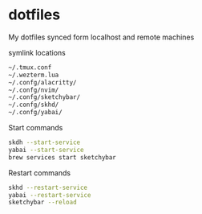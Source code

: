 # dotfiles
My dotfiles synced form localhost and remote machines

symlink locations
```bash
~/.tmux.conf
~/.wezterm.lua
~/.confg/alacritty/
~/.confg/nvim/
~/.confg/sketchybar/
~/.confg/skhd/
~/.confg/yabai/
```

Start commands
```bash
skdh --start-service
yabai --start-service
brew services start sketchybar
```

Restart commands
```bash
skhd --restart-service
yabai --restart-service
sketchybar --reload
```
